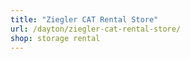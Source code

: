 ```yaml
---
title: "Ziegler CAT Rental Store"
url: /dayton/ziegler-cat-rental-store/
shop: storage rental
---
```

